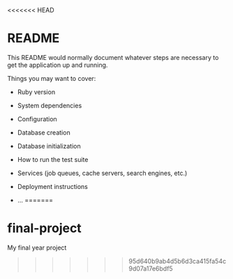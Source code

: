 <<<<<<< HEAD
# README

This README would normally document whatever steps are necessary to get the
application up and running.

Things you may want to cover:

* Ruby version

* System dependencies

* Configuration

* Database creation

* Database initialization

* How to run the test suite

* Services (job queues, cache servers, search engines, etc.)

* Deployment instructions

* ...
=======
# final-project
My final year project
>>>>>>> 95d640b9ab4d5b6d3ca415fa54c9d07a17e6bdf5
